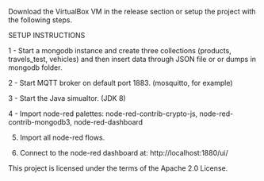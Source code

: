 Download the VirtualBox VM in the release section or setup the project with the following steps.

SETUP INSTRUCTIONS

1 - Start a mongodb instance and create three collections (products, travels_test, vehicles) and then insert data through JSON file or 
    or dumps in mongodb folder.

2 - Start MQTT broker on default port 1883. (mosquitto, for example)

3 - Start the Java simualtor. (JDK 8)

4 - Import node-red palettes: node-red-contrib-crypto-js, node-red-contrib-mongodb3, node-red-dashboard

5. Import all node-red flows.

6. Connect to the node-red dashboard at: http://localhost:1880/ui/

This project is licensed under the terms of the Apache 2.0 License.
